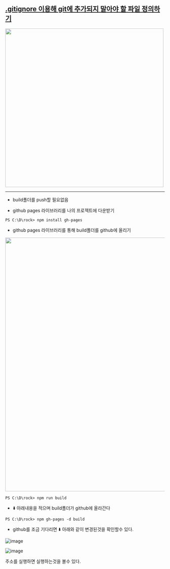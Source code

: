 

##   [.gitignore 이용해 git에 추가되지 말아야 할 파일 정의하기](https://kotlinworld.com/269) 

<img src="https://understanding963852.github.io/img/build.png" width="500">

-----------------------------------------
- build폴더를 push할 필요없음


- github pages 라이브러리를 나의 프로젝트에 다운받기

`
PS C:\D\rock> npm install gh-pages
`

- github pages 라이브러리를 통해 build폴더를 github에 올리기

<img src="https://understanding963852.github.io/img/build2.png" width="800">

`
PS C:\D\rock> npm run build
`

- ⬇️ 아래내용을 적으며 build폴더가 github에 올라간다

`
PS C:\D\rock> npm gh-pages -d build
`

- github를 조금 기다리면 ⬇️ 아래와 같이 변경된것을 확인할수 있다.


![image](https://user-images.githubusercontent.com/60366769/230711527-e778ad93-1bfc-47b8-b2b5-68c1293f0ef0.png)



![image](https://user-images.githubusercontent.com/60366769/230711438-cca6f6a3-d313-4713-88cb-eb60bb91b195.png)


주소를 실행하면 실행하는것을 볼수 있다.



